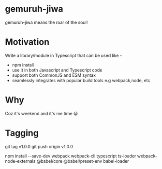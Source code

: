 # gemuruh-jiwa
gemuruh-jiwa means the roar of the soul! 

# Motivation
Write a library/module in Typescript that can be used like - 
- npm install
- use it in both Javascript and Typescript code
- support both CommonJS and ESM syntax
- seamlessly integrates with popular build tools e.g webpack,node, etc

# Why
Coz it's weekend and it's me time :grinning:

# Tagging
git tag v1.0.0
git push origin v1.0.0


npm install --save-dev webpack webpack-cli typescript ts-loader webpack-node-externals @babel/core @babel/preset-env babel-loader
